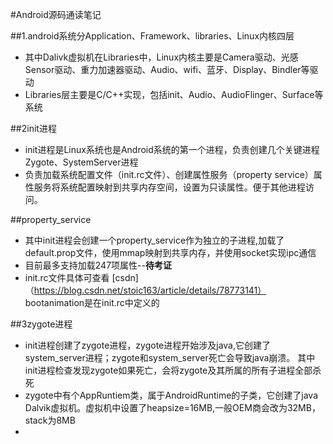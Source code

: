 #Android源码通读笔记

##1.android系统分Application、Framework、libraries、Linux内核四层

  * 其中Dalivk虚拟机在Libraries中，Linux内核主要是Camera驱动、光感Sensor驱动、重力加速器驱动、Audio、wifi、蓝牙、Display、Bindler等驱动
  * Libraries层主要是C/C++实现，包括init、Audio、AudioFlinger、Surface等系统
  
##2init进程
  * init进程是Linux系统也是Android系统的第一个进程，负责创建几个关键进程Zygote、SystemServer进程
  * 负责加载系统配置文件（init.rc文件）、创建属性服务（property service）属性服务将系统配置映射到共享内存空间，设置为只读属性。便于其他进程访问。
  
##property_service  
  + 其中init进程会创建一个property_service作为独立的子进程,加载了default.prop文件，使用mmap映射到共享内存，并使用socket实现ipc通信
  + 目前最多支持加载247项属性--**待考证** 
  + init.rc文件具体可查看 [csdn]（https://blog.csdn.net/stoic163/article/details/78773141） bootanimation是在init.rc中定义的

##3zygote进程
  * init进程创建了zygote进程，zygote进程开始涉及java,它创建了system_server进程；zygote和system_server死亡会导致java崩溃。
  其中init进程检查发现zygote如果死亡，会将zygote及其所属的所有子进程全部杀死
  * zygote中有个AppRuntiem类，属于AndroidRuntime的子类，它创建了java Dalvik虚拟机。虚拟机中设置了heapsize=16MB,一般OEM商会改为32MB，stack为8MB
  * 
  
  
  
  
